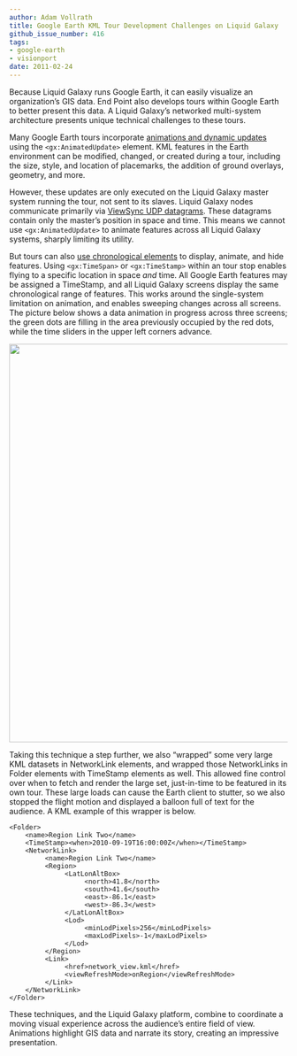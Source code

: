 ```yaml
---
author: Adam Vollrath
title: Google Earth KML Tour Development Challenges on Liquid Galaxy
github_issue_number: 416
tags:
- google-earth
- visionport
date: 2011-02-24
---
```


Because Liquid Galaxy runs Google Earth, it can easily visualize an organization’s GIS data. End Point also develops tours within Google Earth to better present this data. A Liquid Galaxy’s networked multi-system architecture presents unique technical challenges to these tours.

Many Google Earth tours incorporate [animations and dynamic updates](https://developers.google.com/kml/documentation/touring?csw=1#updates) using the `<gx:AnimatedUpdate>` element. KML features in the Earth environment can be modified, changed, or created during a tour, including the size, style, and location of placemarks, the addition of ground overlays, geometry, and more.

However, these updates are only executed on the Liquid Galaxy master system running the tour, not sent to its slaves. Liquid Galaxy nodes communicate primarily via [ViewSync UDP datagrams](https://github.com/LiquidGalaxy/liquid-galaxy/wiki/GoogleEarth_ViewSync). These datagrams contain only the master’s position in space and time. This means we cannot use `<gx:AnimatedUpdate>` to animate features across all Liquid Galaxy systems, sharply limiting its utility.

But tours can also [use chronological elements](https://developers.google.com/kml/documentation/time?csw=1) to display, animate, and hide features. Using `<gx:TimeSpan>` or `<gx:TimeStamp>` within an tour stop enables flying to a specific location in space *and* time. All Google Earth features may be assigned a TimeStamp, and all Liquid Galaxy screens display the same chronological range of features. This works around the single-system limitation on animation, and enables sweeping changes across all screens. The picture below shows a data animation in progress across three screens; the green dots are filling in the area previously occupied by the red dots, while the time sliders in the upper left corners advance.

<a href="/blog/2011/02/google-earth-kml-tour-development/image-0.jpeg" onblur="try {parent.deselectBloggerImageGracefully();} catch(e) {}"><img alt="" border="0" id="BLOGGER_PHOTO_ID_5577750933549080418" src="/blog/2011/02/google-earth-kml-tour-development/image-0.jpeg" style="display: block; margin: 0px auto 10px; text-align: center; cursor: pointer; width: 720px;"/></a>

Taking this technique a step further, we also “wrapped” some very large KML datasets in NetworkLink elements, and wrapped those NetworkLinks in Folder elements with TimeStamp elements as well. This allowed fine control over when to fetch and render the large set, just-in-time to be featured in its own tour. These large loads can cause the Earth client to stutter, so we also stopped the flight motion and displayed a balloon full of text for the audience. A KML example of this wrapper is below.

```plain
<Folder>
    <name>Region Link Two</name>
    <TimeStamp><when>2010-09-19T16:00:00Z</when></TimeStamp>
    <NetworkLink>
         <name>Region Link Two</name>
         <Region>
              <LatLonAltBox>
                   <north>41.8</north>
                   <south>41.6</south>
                   <east>-86.1</east>
                   <west>-86.3</west>
              </LatLonAltBox>
              <Lod>
                   <minLodPixels>256</minLodPixels>
                   <maxLodPixels>-1</maxLodPixels>
              </Lod>
         </Region>
         <Link>
              <href>network_view.kml</href>
              <viewRefreshMode>onRegion</viewRefreshMode>
         </Link>
    </NetworkLink>
</Folder>
```

These techniques, and the Liquid Galaxy platform, combine to coordinate a moving visual experience across the audience’s entire field of view. Animations highlight GIS data and narrate its story, creating an impressive presentation.
